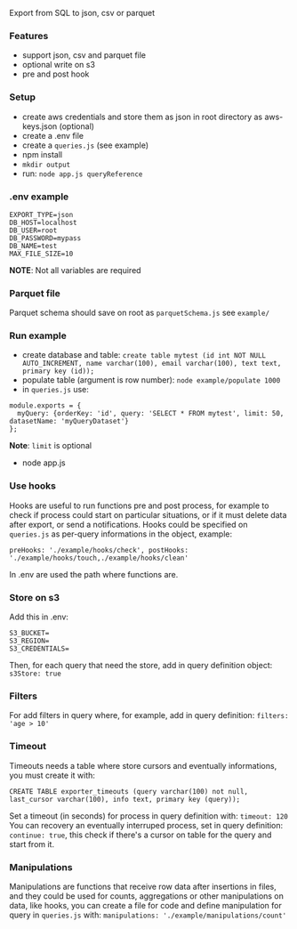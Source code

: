Export from SQL to json, csv or parquet

### Features
- support json, csv and parquet file
- optional write on s3
- pre and post hook

### Setup
- create aws credentials and store them as json in root directory as aws-keys.json (optional)
- create a .env file
- create a `queries.js` (see example)
- npm install
- `mkdir output`
- run: `node app.js queryReference`

### .env example
```
EXPORT_TYPE=json
DB_HOST=localhost
DB_USER=root
DB_PASSWORD=mypass
DB_NAME=test
MAX_FILE_SIZE=10
```
**NOTE**: Not all variables are required

### Parquet file
Parquet schema should save on root as `parquetSchema.js` see `example/`

### Run example
- create database and table: `create table mytest (id int NOT NULL AUTO_INCREMENT, name varchar(100), email varchar(100), text text, primary key (id));`
- populate table (argument is row number): `node example/populate 1000`
- in `queries.js` use:
```
module.exports = {
  myQuery: {orderKey: 'id', query: 'SELECT * FROM mytest', limit: 50, datasetName: 'myQueryDataset'}
};
```
**Note**: `limit` is optional
- node app.js

### Use hooks
Hooks are useful to run functions pre and post process, for example to check if process could start on particular situations, or if it must delete data after export, or send a notifications. Hooks could be specified on `queries.js` as per-query informations in the object, example:
```
preHooks: './example/hooks/check', postHooks: './example/hooks/touch,./example/hooks/clean'
```
In .env are used the path where functions are.

### Store on s3
Add this in .env:
```
S3_BUCKET=
S3_REGION=
S3_CREDENTIALS=
```
Then, for each query that need the store, add in query definition object: `s3Store: true`

### Filters
For add filters in query where, for example, add in query definition:
`filters: 'age > 10'`

### Timeout
Timeouts needs a table where store cursors and eventually informations, you must create it with:
```
CREATE TABLE exporter_timeouts (query varchar(100) not null, last_cursor varchar(100), info text, primary key (query));
```
Set a timeout (in seconds) for process in query definition with: `timeout: 120`    
You can recovery an eventually interruped process, set in query definition: `continue: true`, this check if there's a cursor on table for the query and start from it.

### Manipulations
Manipulations are functions that receive row data after insertions in files, and they could be used for counts, aggregations or other manipulations on data, like hooks, you can create a file for code and define manipulation for query in `queries.js` with: `manipulations: './example/manipulations/count'`